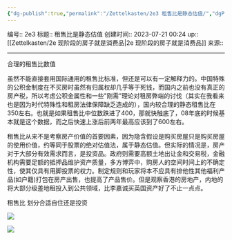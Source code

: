 ```yaml
---
{"dg-publish":true,"permalink":"/Zettelkasten/2e3 租售比是静态估值/","dgPassFrontmatter":true}
---
```


编号:: 2e3
标题:: 租售比是静态估值
创建时间:: 2023-07-21 00:24
up:: [[Zettelkasten/2e 现阶段的房子就是消费品\|2e 现阶段的房子就是消费品]]
来源:: 

---
合理的租售比数值

虽然不能直接套用国际通用的租售比标准，但还是可以有一定解释力的。中国特殊的公积金制度在不买房时虽然有归属权却几乎等于死钱，而国内之前也没有真正的房产税，所以考虑公积金属性和一些"刚需"理论对租房弊端的讨伐（其实在我看来也是因为时代特殊性和租房法律保障缺乏造成的），国内较合理的静态租售比在350左右。也就是如果租售比中位数跌进了400，那就快触底了，08年底的时候基本就是这个数据，而之后快速上涨后前两年最高应该到了600左右。

租售比从来不是考察房产价值的首要因素，因为隐含假设是购买房屋只是购买房屋的使用价值，约等同于股票的绝对估值法，属于静态估值。但实际的情况是，房产对于大部分有效需求而言，是投资品。政府则需要高额土地出让金和交易税，金融机构需要足额的抵押品维护资产质量，多方博弈中，购房人的空间时间上的不确定性，使其仅具有用脚投票的权力。制定规则和玩家将本不应具有排他性其他福利产品(如户籍)打包在房产出售，也提高了产品售价。但是观察香港的房地产，内地的将大部分级差地租投入到公共领域，比李嘉诚买英国资产好了不止一点点。

租售比 划分合适自住还是投资

![](https://secure2.wostatic.cn/static/iMBwPkjfNpMXyLcqUYZSCx/Screenshot_2021-05-06-14-57-19-292_%E6%B5%8F%E8%A7%88%E5%99%A8.png?auth_key=1689873088-2StjfTS4kv8L5kpnvUk3YN-0-87f44f788f0696d2ecba4e820b0b0d49)

![](https://secure2.wostatic.cn/static/rjvKSxvoVPugRcXCqZt563/Screenshot_2021-05-06-14-57-43-545_%E6%B5%8F%E8%A7%88%E5%99%A8.png?auth_key=1689873088-5B3bg8E5XE5YZpEjeSNS5A-0-f6ef0f56cb092138e8578ba78f79166b)